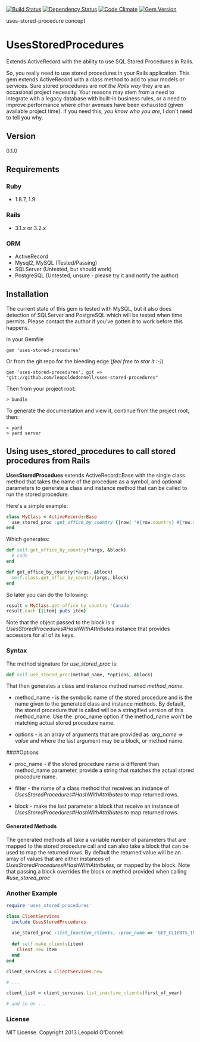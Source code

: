 [![Build Status](https://travis-ci.org/leopoldodonnell/uses-stored-procedures.png?branch=master)](https://travis-ci.org/leopoldodonnell/uses-stored-procedures)
[![Dependency Status](https://gemnasium.com/leopoldodonnell/uses-stored-procedures.png)](https://gemnasium.com/leopoldodonnell/uses-stored-procedures)
[![Code Climate](https://codeclimate.com/github/leopoldodonnell/uses-stored-procedures.png)](https://codeclimate.com/github/leopoldodonnell/uses-stored-procedures)
[![Gem Version](https://fury-badge.herokuapp.com/rb/uses-store-procedures.png)](http://badge.fury.io/rb/uses-store-procedures)

uses-stored-procedure concept
# UsesStoredProcedures

Extends ActiveRecord with the ability to use SQL Stored Procedures in Rails.

So, you really need to use stored procedures in your Rails application. This gem extends ActiveRecord with a class method to add to your models or services. Sure stored procedures are *not the Rails way* they are an occasional project necessity. Your reasons may stem from a need to integrate with a legacy database with built-in business rules, or a need to improve performance where other avenues have been exhausted (given available project time). If you need this, *you know who you are*, I don't need to tell you why.

## Version

0.1.0

## Requirements

### Ruby

- 1.8.7, 1.9

### Rails

- 3.1.x or 3.2.x

### ORM

- ActiveRecord
- Mysql2, MySQL (Tested/Passing)
- SQLServer     (Untested, but should work)
- PostgreSQL    (Untested, unsure - please try it and notify the author)

## Installation

The current state of this gem is tested with MySQL, but it also does detection of SQLServer and PostgreSQL which will
be tested when time permits. Please contact the author if you've gotten it to work before this happens.

In your Gemfile

    gem 'uses-stored-procedures'

Or from the git repo for the bleeding edge (*feel free to star it :-)*)

    gem 'uses-stored-procedures', git => "git://github.com/leopoldodonnell/uses-stored-procedures"

Then from your project root:

    > bundle

To generate the documentation and view it, continue from the project root, then:

    > yard
    > yard server

## Using uses_stored_procedures to call stored procedures from Rails

**UsesStoredProcedues** extends ActiveRecord::Base with the single class method that takes the name of the procedure as a symbol, and optional parameters to generate a class and instance method that can be called to run the stored procedure.

Here's a simple example:

```ruby
class MyClass < ActiveRecord::Base
  use_stored_proc :get_office_by_country {|row| "#{row.country} #{row.city}, phone: #{row.phone}"}
end
```

Which generates:

```ruby
def self.get_office_by_country(*args, &block)
  # code
end

def get_office_by_country(*args, &block)
  self.class.get_offic_by_country(args, block)
end
```   

So later you can do the following:
  
```ruby
result = MyClass.get_office_by_country 'Canada'
result.each {|item| puts item}
```

Note that the object passed to the block is a *UsesStoredProcedures#HashWithAttributes* instance that provides accessors for all of its keys.

### Syntax

The method signature for *use_stored_proc* is:

```ruby
def self.use_stored_proc(method_name, *options, &block)
```

That then generates a class and instance method named *method_name*.

* method_name - is the symbolic name of the stored procedure and is the name given to the generated class and instance methods. By default, the stored procedure that is called will be a stringified version of this method_name. Use the :proc_name option if the method_name won't be matching actual stored procedure name.

* options - is an array of arguments that are provided as *:arg_name => value* and where the last argument may be a block, or method name.

####Options

* proc_name - if the stored procedure name is different than method_name parameter, provide a string that matches the actual stored procedure name.

* filter - the name of a class method that receives an instance of *UsesStoredProcedures#HashWithAttributes* to map returned rows.

* block - make the last parameter a block that receive an instance of *UsesStoredProcedures#HashWithAttributes* to map returned rows.

#### Generated Methods

The generated methods all take a variable number of parameters that are mapped to the stored procedure call and can also take a block that can be used to map the returned rows. By default the returned value will be an array of values that are either instances of *UsesStoredProcedures#HashWithAttributes*, or mapped by the block. Note that passing a block overrides the block or method provided when calling *#use_stored_proc*

### Another Example

```ruby
require 'uses_stored_procedures'

class ClientServices
  include UsesStoredProcedures
  
  use_stored_proc :list_inactive_clients, :proc_name => 'GET_CLIENTS_INACTIVE_STATUS', :filter => :make_clients
  
  def self.make_clients(item)
    Client.new item
  end
end

client_services = ClientServices.new

# ...

client_list = client_services.list_inactive_clients(first_of_year)

# and so on ...
```

### License

MIT License. Copyright 2013 Leopold O'Donnell


